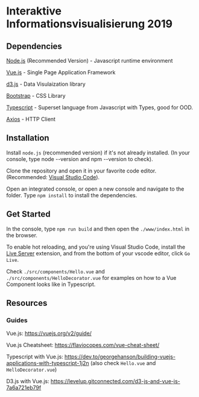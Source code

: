 # Interaktive Informationsvisualisierung 2019

## Dependencies

[Node.js](https://nodejs.org/en/) (Recommended Version) - Javascript runtime environment

[Vue.js](https://vuejs.org/) - Single Page Application Framework

[d3.js](https://d3js.org/) - Data Visulaization library

[Bootstrap](https://getbootstrap.com/) - CSS Library

[Typescript](https://www.typescriptlang.org/) - Superset language from Javascript with Types, good for OOD.

[Axios](https://github.com/axios/axios) - HTTP Client


## Installation

Install `node.js` (recommended version) if it's not already installed. (In your console, type node --version and npm --version to check).

Clone the repository and open it in your favorite code editor. (Recommended: [Visual Studio Code](https://code.visualstudio.com/)).

Open an integrated console, or open a new console and navigate to the folder. Type `npm install` to install the dependencies.

## Get Started

In the console, type `npm run build` and then open the `./www/index.html` in the browser.

To enable hot reloading, and you're using Visual Studio Code, install the [Live Server](https://marketplace.visualstudio.com/items?itemName=ritwickdey.LiveServer) extension, and from the bottom of your vscode editor, click `Go Live`.

Check `./src/components/Hello.vue` and `./src/components/HelloDecorator.vue` for examples on how to a Vue Component looks like in Typescript.

## Resources

### Guides

Vue.js: https://vuejs.org/v2/guide/

Vue.js Cheatsheet: https://flaviocopes.com/vue-cheat-sheet/

Typescript with Vue.js: https://dev.to/georgehanson/building-vuejs-applications-with-typescript-1j2n (also check `Hello.vue` and `HelloDecorator.vue`)

D3.js with Vue.js: https://levelup.gitconnected.com/d3-js-and-vue-js-7a6a721eb79f
